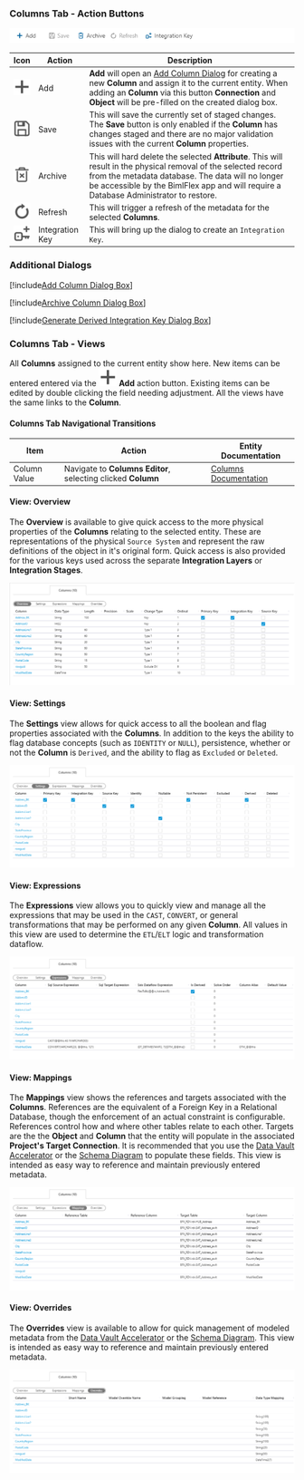 ### Columns Tab - Action Buttons

<img
    src="images/bimlflex-app-tab-columns-actions.png"
    title="Columns Tab - Action Buttons"
/>

|Icon|Action|Description|
|-|-|-|
|<div class="icon-col m-5"><img src="images/svg-icons/add.svg" /></div>|<span class="nowrap-col m-5">Add</span>|**Add** will open an [Add Column Dialog](#add-column-dialog-box) for creating a new **Column** and assign it to the current entity.  When adding an **Column** via this button **Connection** and **Object** will be pre-filled on the created dialog box.|
|<div class="icon-col m-5"><img src="images/svg-icons/save.svg" /></div>|Save|This will save the currently set of staged changes.  The **Save** button is only enabled if the **Column** has changes staged and there are no major validation issues with the current **Column** properties.|
|<div class="icon-col m-5"><img src="images/svg-icons/archive-delete.svg" /></div>|<span class="nowrap-col m-5">Archive</span>|This will hard delete the selected **Attribute**.  This will result in the physical removal of the selected record from the metadata database.  The data will no longer be accessible by the BimlFlex app and will require a Database Administrator to restore.|[Archive Column](#archive-column-dialog-box)|
|<div class="icon-col m-5"><img src="images/svg-icons/refresh.svg" /></div>|Refresh|This will trigger a refresh of the metadata for the selected **Columns**.||
|<div class="icon-col m-5"><img src="images/svg-icons/composite-key.svg" /></div>|Integration Key|This will bring up the dialog to create an `Integration Key`.|[Generate Derived Integration Key](#generate-derived-integration-key-dialog-box)|

### Additional Dialogs  

[!include[Add Column Dialog Box](_dialog-add-column.md)]  

[!include[Archive Column Dialog Box](_dialog-archive-column-list.md)]  

[!include[Generate Derived Integration Key Dialog Box](_dialog-generate-derived-integration-key.md)]  

### Columns Tab - Views  

All **Columns** assigned to the current entity show here.  New items can be entered entered via the <img class="icon-inline" src="images/svg-icons/add.svg" /> **Add** action button.  Existing items can be edited by double clicking the field needing adjustment.  All the views have the same links to the **Column**.  

#### Columns Tab Navigational Transitions  

|Item|Action|Entity Documentation|
|-|-|-|
|Column Value|Navigate to **Columns Editor**, selecting clicked **Column**|[Columns Documentation](columns.md)

#### View: Overview  

The **Overview** is available to give quick access to the more physical properties of the **Columns** relating to the selected entity.  These are representations of the physical `Source System` and represent the raw definitions of the object in it's original form.  Quick access is also provided for the various keys used across the separate **Integration Layers** or **Integration Stages**.  

<img
    src="images/bimlflex-app-tab-columns-views-overview.png"
    title="Columns - Overview View"
/>

#### View: Settings  

The **Settings** view allows for quick access to all the boolean and flag properties associated with the **Columns**.  In addition to the keys the ability to flag database concepts (such as `IDENTITY` or `NULL`), persistence, whether or not the **Column** is `Derived`, and the ability to flag as `Excluded` or `Deleted`.  

<img
    src="images/bimlflex-app-tab-columns-views-settings.png"
    title="Columns - Settings View"
/>

#### View: Expressions  

The **Expressions** view allows you to quickly view and manage all the expressions that may be used in the `CAST`, `CONVERT`, or general transformations that may be performed on any given **Column**.  All values in this view are used to determine the `ETL`/`ELT` logic and transformation dataflow.  

<img
    src="images/bimlflex-app-tab-columns-views-expressions.png"
    title="Columns - Expressions View"
/>

#### View: Mappings  

The **Mappings** view shows the references and targets associated with the **Columns**.  References are the equivalent of a Foreign Key in a Relational Database, though the enforcement of an actual constraint is configurable.  References control how and where other tables relate to each other.  Targets are the the **Object** and **Column** that the entity will populate in the associated **Project's Target Connection**.  It is recommended that you use the [Data Vault Accelerator](../modeling-tools/accelerator.md) or the [Schema Diagram](../modeling-tools/schema-diagram.md) to populate these fields.  This view is intended as easy way to reference and maintain previously entered metadata.  

<img
    src="images/bimlflex-app-tab-columns-views-mappings.png"
    title="Columns - Mappings View"
/>

#### View: Overrides  

The **Overrides** view is available to allow for quick management of modeled metadata from the [Data Vault Accelerator](../modeling-tools/accelerator.md) or the [Schema Diagram](../modeling-tools/schema-diagram.md).  This view is intended as easy way to reference and maintain previously entered metadata.  

<img
    src="images/bimlflex-app-tab-columns-views-overrides.png"
    title="Columns - Overrides View"
/>
